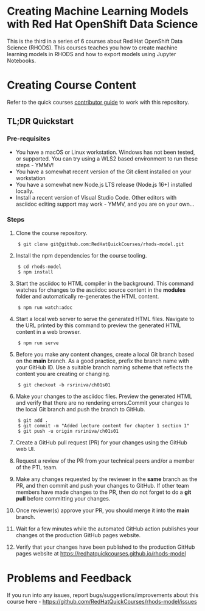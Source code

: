 # Creating Machine Learning Models with Red Hat OpenShift Data Science

This is the third in a series of 6 courses about Red Hat OpenShift Data Science (RHODS). This courses teaches you how to create machine learning models in RHODS and how to export models using Jupyter Notebooks.

# Creating Course Content

Refer to the quick courses [contributor guide](https://redhatquickcourses.github.io/welcome/1/guide/overview.html) to work with this repository.

## TL;DR Quickstart

### Pre-requisites

* You have a macOS or Linux workstation. Windows has not been tested, or supported. You can try using a WLS2 based environment to run these steps - YMMV!
* You have a somewhat recent version of the Git client installed on your workstation
* You have a somewhat new Node.js LTS release (Node.js 16+) installed locally. 
* Install a recent version of Visual Studio Code. Other editors with asciidoc editing support may work - YMMV, and you are on your own...

### Steps

1. Clone the course repository.
```
    $ git clone git@github.com:RedHatQuickCourses/rhods-model.git
```

2. Install the npm dependencies for the course tooling.
```
    $ cd rhods-model
    $ npm install
```

3. Start the asciidoc to HTML compiler in the background. This command watches for changes to the asciidoc source content in the **modules** folder and automatically re-generates the HTML content.
```
    $ npm run watch:adoc
```
4. Start a local web server to serve the generated HTML files. Navigate to the URL printed by this command to preview the generated HTML content in a web browser.
```
    $ npm run serve
```

5. Before you make any content changes, create a local Git branch based on the **main** branch. As a good practice, prefix the branch name with your GitHub ID. Use a suitable branch naming scheme that reflects the content you are creating or changing.
```
    $ git checkout -b rsriniva/ch01s01
```

6. Make your changes to the asciidoc files. Preview the generated HTML and verify that there are no rendering errors.Commit your changes to the local Git branch and push the branch to GitHub.
```
    $ git add .
    $ git commit -m "Added lecture content for chapter 1 section 1"
    $ git push -u origin rsriniva/ch01s01
```

7. Create a GitHub pull request (PR) for your changes using the GitHub web UI.

8. Request a review of the PR from your technical peers and/or a member of the PTL team.

9. Make any changes requested by the reviewer in the **same** branch as the PR, and then commit and push your changes to GitHub. If other team members have made changes to the PR, then do not forget to do a **git pull** before committing your changes.

10. Once reviewer(s) approve your PR, you should merge it into the **main** branch.

11. Wait for a few minutes while the automated GitHub action publishes your changes ot the production GitHub pages website.

12. Verify that your changes have been published to the production GitHub pages website at https://redhatquickcourses.github.io/rhods-model

# Problems and Feedback
If you run into any issues, report bugs/suggestions/improvements about this course here - https://github.com/RedHatQuickCourses/rhods-model/issues
